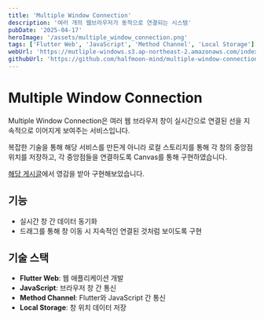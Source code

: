 ```yaml
---
title: 'Multiple Window Connection'
description: '여러 개의 웹브라우저가 동적으로 연결되는 시스템'
pubDate: '2025-04-17'
heroImage: '/assets/multiple_window_connection.png'
tags: ['Flutter Web', 'JavaScript', 'Method Channel', 'Local Storage']
webUrl: 'https://mutliple-windows.s3.ap-northeast-2.amazonaws.com/index.html'
githubUrl: 'https://github.com/halfmoon-mind/multiple-window-connection'
---
```


# Multiple Window Connection

Multiple Window Connection은 여러 웹 브라우저 창이 실시간으로 연결된 선을 지속적으로 이어지게 보여주는 서비스입니다.

복잡한 기술을 통해 해당 서비스를 만든게 아니라 로컬 스토리지를 통해 각 창의 중앙점 위치를 저장하고, 각 중앙점들을 연결하도록 Canvas를 통해 구현하였습니다.

[해당 게시글](https://www.linkedin.com/feed/update/urn:li:activity:7135781966477438976/?utm_source=share&utm_medium=member_desktop)에서 영감을 받아 구현해보았습니다.

## 기능

- 실시간 창 간 데이터 동기화
- 드래그를 통해 창 이동 시 지속적인 연결된 것처럼 보이도록 구현

## 기술 스택

- **Flutter Web**: 웹 애플리케이션 개발
- **JavaScript**: 브라우저 창 간 통신
- **Method Channel**: Flutter와 JavaScript 간 통신
- **Local Storage**: 창 위치 데이터 저장
